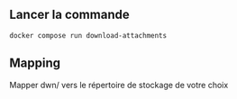 ## Lancer la commande
`docker compose run download-attachments`

## Mapping

Mapper dwn/ vers le répertoire de stockage de votre choix